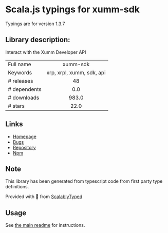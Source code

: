 
# Scala.js typings for xumm-sdk

Typings are for version 1.3.7

## Library description:
Interact with the Xumm Developer API

|                    |                 |
| ------------------ | :-------------: |
| Full name          | xumm-sdk |
| Keywords           | xrp, xrpl, xumm, sdk, api |
| # releases         | 48 |
| # dependents       | 0.0 |
| # downloads        | 983.0 |
| # stars            | 22.0 |

## Links
- [Homepage](https://github.com/XRPL-Labs/XUMM-SDK/#readme)
- [Bugs](https://github.com/XRPL-Labs/XUMM-SDK/issues)
- [Repository](https://github.com/XRPL-Labs/XUMM-SDK)
- [Npm](https://www.npmjs.com/package/xumm-sdk)
    


## Note
This library has been generated from typescript code from first party type definitions.

Provided with :purple_heart: from [ScalablyTyped](https://github.com/oyvindberg/ScalablyTyped)

## Usage
See [the main readme](../../readme.md) for instructions.


